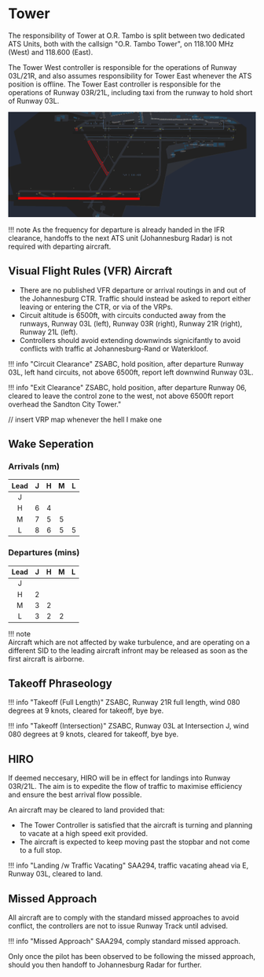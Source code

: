 # Tower
The responsibility of Tower at O.R. Tambo is split between two dedicated ATS Units, both with the callsign "O.R. Tambo Tower", on 118.100 MHz (West) and 118.600 (East).

The Tower West controller is responsible for the operations of Runway 03L/21R, and also assumes responsibility for Tower East whenever the ATS position is offline.
The Tower East controller is responsible for the operations of Runway 03R/21L, including taxi from the runway to hold short of Runway 03L.

![alt text](aor.png)

!!! note
    As the frequency for departure is already handed in the IFR clearance, handoffs to the next ATS unit (Johannesburg Radar) is not required with departing aircraft.

## Visual Flight Rules (VFR) Aircraft

  * There are no published VFR departure or arrival routings in and out of the Johannesburg CTR. Traffic should instead be asked to report either leaving or entering the CTR, or via of the VRPs.
  * Circuit altitude is 6500ft, with circuits conducted away from the runways, Runway 03L (left), Runway 03R (right), Runway 21R (right), Runway 21L (left).
  * Controllers should avoid extending downwinds signicifantly to avoid conflicts with traffic at Johannesburg-Rand or Waterkloof.

!!! info "Circuit Clearance"
    ZSABC, hold position, after departure Runway 03L, left hand circuits, not above 6500ft, report left downwind Runway 03L.

!!! info "Exit Clearance"
    ZSABC, hold position, after departure Runway 06, cleared to leave the control zone to the west, not above 6500ft report overhead the Sandton City Tower."

// insert VRP map whenever the hell I make one

## Wake Seperation

### Arrivals (nm)
| Lead  | J | H | M | L |
| :---------: | :---------: | :---------: | :---------: | :---------: | 
| J     | ||||
| H     | 6 | 4 | ||
| M     | 7 | 5 | 5 | |
| L     | 8 | 6 | 5 | 5 |


### Departures (mins)

| Lead  | J | H | M | L |
| :---------: | :---------: | :---------: | :---------: | :---------: | 
| J     | ||||
| H     | 2 | |||
| M     | 3 | 2 | ||
| L     | 3 | 2 | 2 | |

!!! note   
    Aircraft which are not affected by wake turbulence, and are operating on a different SID to the leading aircraft infront may be released as soon as the first aircraft is airborne.

## Takeoff Phraseology

!!! info "Takeoff (Full Length)"
    ZSABC, Runway 21R full length, wind 080 degrees at 9 knots, cleared for takeoff, bye bye.

!!! info "Takeoff (Intersection)"
    ZSABC, Runway 03L at Intersection J, wind 080 degrees at 9 knots, cleared for takeoff, bye bye.

## HIRO
If deemed neccesary, HIRO will be in effect for landings into Runway 03R/21L. The aim is to expedite the flow of traffic to maximise efficiency and ensure the best arrival flow possible.

An aircraft may be cleared to land provided that:

* The Tower Controller is satisfied that the aircraft is turning and planning to vacate at a high speed exit provided.
* The aircraft is expected to keep moving past the stopbar and not come to a full stop.

!!! info "Landing /w Traffic Vacating"
    SAA294, traffic vacating ahead via E, Runway 03L, cleared to land.

## Missed Approach
All aircraft are to comply with the standard missed approaches to avoid conflict, the controllers are not to issue Runway Track until advised.

!!! info "Missed Approach"
    SAA294, comply standard missed approach.

Only once the pilot has been observed to be following the missed approach, should you then handoff to Johannesburg Radar for further.